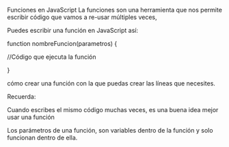 Funciones en JavaScript
La funciones son una herramienta que nos permite escribir código que vamos a re-usar múltiples veces,

 

Puedes escribir una función en JavaScript así:

 

function nombreFuncion(parametros) {

 //Código que ejecuta la función

}

 

cómo crear una función con la que puedas crear las líneas que necesites.


Recuerda:

 

Cuando escribes el mismo código muchas veces, es una buena idea mejor usar una función
 

Los parámetros de una función, son variables dentro de la función y solo funcionan dentro de ella.